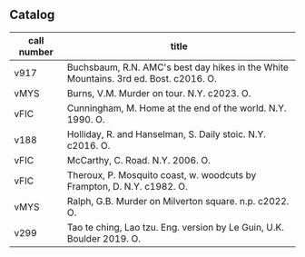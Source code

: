 Catalog
---

|call number|title|
|-----|-----------|
|v917|Buchsbaum, R.N.  AMC's best day hikes in the White Mountains.  3rd ed.  Bost. c2016.  O.| 
|vMYS|Burns, V.M.  Murder on tour.  N.Y. c2023.  O.|
|vFIC|Cunningham, M.  Home at the end of the world.  N.Y. 1990.  O.|
|v188|Holliday, R. and Hanselman, S.  Daily stoic.  N.Y. c2016.  O.|
|vFIC|McCarthy, C.  Road.  N.Y. 2006.  O.|
|vFIC|Theroux, P.  Mosquito coast, w. woodcuts by Frampton, D.  N.Y. c1982.  O.|
|vMYS|Ralph, G.B.  Murder on Milverton square.  n.p. c2022.  O.|
|v299|Tao te ching, Lao tzu. Eng. version by Le Guin, U.K.  Boulder 2019.  O.|
 
